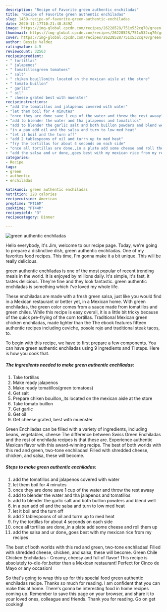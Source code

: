 ```yaml
---
description: "Recipe of Favorite green authentic enchiladas"
title: "Recipe of Favorite green authentic enchiladas"
slug: 1459-recipe-of-favorite-green-authentic-enchiladas
date: 2020-11-17T10:21:48.849Z
image: https://img-global.cpcdn.com/recipes/26228528/751x532cq70/green-authentic-enchiladas-recipe-main-photo.jpg
thumbnail: https://img-global.cpcdn.com/recipes/26228528/751x532cq70/green-authentic-enchiladas-recipe-main-photo.jpg
cover: https://img-global.cpcdn.com/recipes/26228528/751x532cq70/green-authentic-enchiladas-recipe-main-photo.jpg
author: Bessie Valdez
ratingvalue: 4.5
reviewcount: 32563
recipeingredient:
- " tortillas"
- " jalapenos"
- " tomatillosgreen tomatoes"
- " salt"
- " chiken bouillonits located on the mexican aisle at the store"
- " tomato buillon"
- " garlic"
- " oil"
- " cheese grated best with muenster"
recipeinstructions:
- "add the tomatillos and jalapenos covered with water"
- "let them boil for 4 minutes"
- "once they are done save 1 cup of the water and throw the rest awaay"
- "add to blender the water and tha jalapenos and tomatillos"
- "add to blender the garlic salt and both buillon powders and blend well"
- "in a pan add oil and the salsa and turn to low med heat"
- "let it boil and the turn off"
- "add 2 tablespoons of oil and turrn up to med heat"
- "fry the tortillas for about 4 seconds on each side"
- "once all tortillas are done,,in a plate add some cheese and roll them up"
- "add the salsa and ur done,,goes best with my mexican rice from my recipes"
categories:
- Recipe
tags:
- green
- authentic
- enchiladas

katakunci: green authentic enchiladas 
nutrition: 228 calories
recipecuisine: American
preptime: "PT16M"
cooktime: "PT44M"
recipeyield: "3"
recipecategory: Dinner

---
```



![green authentic enchiladas](https://img-global.cpcdn.com/recipes/26228528/751x532cq70/green-authentic-enchiladas-recipe-main-photo.jpg)

Hello everybody, it's Jim, welcome to our recipe page. Today, we're going to prepare a distinctive dish, green authentic enchiladas. One of my favorites food recipes. This time, I'm gonna make it a bit unique. This will be really delicious.

green authentic enchiladas is one of the most popular of recent trending meals in the world. It is enjoyed by millions daily. It's simple, it's fast, it tastes delicious. They're fine and they look fantastic. green authentic enchiladas is something which I've loved my whole life.

These enchiladas are made with a fresh green salsa, just like you would find in a Mexican restaurant or better yet, in a Mexican home. With green enchiladas, the green color comes from a sauce made from tomatillos and green chiles. While this recipe is easy overall, it is a little bit tricky because of the quick pre-frying of the corn tortillas. Traditional Mexican green chicken enchiladas, made lighter than the The ebook features fifteen authentic recipes including ceviche, posole rojo and traditional steak tacos, to.


To begin with this recipe, we have to first prepare a few components. You can have green authentic enchiladas using 9 ingredients and 11 steps. Here is how you cook that.

<!--inarticleads1-->

##### The ingredients needed to make green authentic enchiladas:

1. Take  tortillas
1. Make ready  jalapenos
1. Make ready  tomatillos(green tomatoes)
1. Get  salt
1. Prepare  chiken bouillon,,its located on the mexican aisle at the store
1. Take  tomato buillon
1. Get  garlic
1. Get  oil
1. Get  cheese grated, best with muenster


Green Enchiladas can be filled with a variety of ingredients, including beans, vegetables, cheese The difference between Swiss Green Enchiladas and the rest of enchilada recipes is that these are. Experience authentic Mexican flavor with this award-winning recipe. The best of both worlds with this red and green, two-tone enchiladas! Filled with shredded cheese, chicken, and salsa, these will become. 

<!--inarticleads2-->

##### Steps to make green authentic enchiladas:

1. add the tomatillos and jalapenos covered with water
1. let them boil for 4 minutes
1. once they are done save 1 cup of the water and throw the rest awaay
1. add to blender the water and tha jalapenos and tomatillos
1. add to blender the garlic salt and both buillon powders and blend well
1. in a pan add oil and the salsa and turn to low med heat
1. let it boil and the turn off
1. add 2 tablespoons of oil and turrn up to med heat
1. fry the tortillas for about 4 seconds on each side
1. once all tortillas are done,,in a plate add some cheese and roll them up
1. add the salsa and ur done,,goes best with my mexican rice from my recipes


The best of both worlds with this red and green, two-tone enchiladas! Filled with shredded cheese, chicken, and salsa, these will become. Green Chile Chicken Enchiladas - Creamy, cheesy and full of flavor! This recipe is absolutely to-die-for.better than a Mexican restaurant! Perfect for Cinco de Mayo or any occasion! 

So that's going to wrap this up for this special food green authentic enchiladas recipe. Thanks so much for reading. I am confident that you can make this at home. There's gonna be interesting food in home recipes coming up. Remember to save this page on your browser, and share it to your loved ones, colleague and friends. Thank you for reading. Go on get cooking!
